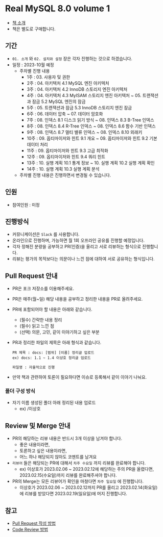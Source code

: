 # Real MySQL 8.0 volume 1

- [책 소개](https://www.yes24.com/Product/Goods/103415627)
- 책은 별도로 구매합니다.

## 기간

- `01. 소개` 와 `02. 설치와 설정` 장은 각자 진행하는 것으로 하겠습니다.
- 일정 : 2023-10월 예정
  - 주차별 진행 내용
    - 1주 : 03. 사용자 및 권한
    - 2주 : 04. 아키텍처 4.1 MySQL 엔진 아키텍처
    - 3주 : 04. 아키텍처 4.2 InnoDB 스토리지 엔진 아키텍처
    - 4주 : 04. 아키텍처 4.3 MyISAM 스토리지 엔진 아키텍처 ~ 05. 트랜잭션과 잠금 5.2 MySQL 엔진의 잠금
    - 5주 : 05. 트랜잭션과 잠금 5.3 InnoDB 스토리지 엔진 잠금
    - 6주 : 06. 데이터 압축 ~ 07. 데이터 암호화
    - 7주 : 08. 인덱스 8.1 디스크 읽기 방식 ~ 08. 인덱스 8.3 B-Tree 인덱스
    - 8주 : 08. 인덱스 8.4 R-Tree 인덱스 ~ 08. 인덱스 8.6 함수 기반 인덱스
    - 9주 : 08. 인덱스 8.7 멀티 밸류 인덱스 ~ 08. 인덱스 8.10 외래키
    - 10주 : 09. 옵티마이저와 힌트 9.1 개요 ~ 09. 옵티마이저와 힌트 9.2 기본 데이터 처리
    - 11주 : 09. 옵티마이저와 힌트 9.3 고급 최적화
    - 12주 : 09. 옵티마이저와 힌트 9.4 쿼리 힌트
    - 13주 : 10. 실행 계획 10.1 통계 정보 ~ 10. 실행 계획 10.2 실행 계획 확인
    - 14주 : 10. 실행 계획 10.3 실행 계획 분석
  - 주차별 진행 내용은 진행하면서 변경될 수 있습니다.

## 인원

- 참여인원 : 미정

## 진행방식

- 커뮤니케이션은 `Slack` 를 사용합니다.
- 온라인으로 진행하며, 가능하면 월 1회 오프라인 공유를 진행할 예정입니다.
- 각자 정해진 분량을 공부하고 PR(인증)을 올리고 서로 리뷰하는 형식으로 진행합니다.
- 리뷰는 평가의 목적보다는 의문이나 느낀 점에 대하여 서로 공유하는 형식입니다.

## Pull Request 안내

- PR은 포크 저장소를 이용해주세요.
- PR은 매주(월~일) 해당 내용을 공부하고 정리한 내용을 PR로 올려주세요.
- PR에 포함되어야 할 내용은 아래와 같습니다.
  - (필수) 간략한 내용 정리
  - (필수) 읽고 느낀 점
  - (선택) 의문, 고민, 같이 이야기하고 싶은 부분
- PR과 정리한 파일의 제목은 아래 형식과 같습니다.

  ```
  PR 제목 : docs: [범위] [이름] 정리글 업로드
  ex) docs: 1.1 ~ 1.4 이상호 정리글 업로드

  파일명 : 자율적으로 진행
  ```
- 만약 책과 관련하여 토론이 필요하다면 이슈로 등록해서 같이 이야기 나눠요.

### 폴더 구성 방식

- 자기 이름 생성된 폴더 아래 정리된 내용 업로드
  - ex) /이상호

## Review 및 Merge 안내

- PR의 해당하는 리뷰 내용은 반드시 3개 이상을 남겨야 합니다.
  - 좋은 내용이라면, 
  - 토론하고 싶은 내용이라면,
  - 어느 하나 해당되지 않아도 코멘트를 남겨요
- `리뷰어` 들은 해당되는 PR에 대해서 `차주 수요일` 까지 리뷰를 완료해야 합니다.
  - ex) 이상호가 2023.02.06 ~ 2023.02.12에 해당하는 주의 PR을 올렸다면, 2023.02.15(수요일)까지 리뷰를 완료해주셔야 합니다.
- PR의 Merge는 모든 리뷰어가 확인을 마쳤다면 `차주 일요일` 에 진행합니다.
  - 이상호가 2023.02.06 ~ 2023.02.12까지 PR를 올리고 2023.02.14(화요일)에 리뷰를 받았다면 2023.02.19(일요일)에 머지 진행합니다.

## 참고

- [Pull Request 작성 방법](https://github.com/bithumb-study/notification/blob/main/pull-request.md)
- [Code Review 방법](https://github.com/bithumb-study/notification/blob/main/code-review.md)
